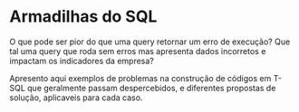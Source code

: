 # Armadilhas do SQL

O que pode ser pior do que uma query retornar um erro de execução? Que tal uma query que roda sem erros mas apresenta dados incorretos e impactam os indicadores da empresa?

Apresento aqui exemplos de problemas na construção de códigos em T-SQL que geralmente passam despercebidos, e diferentes propostas de solução, aplicaveis para cada caso.
